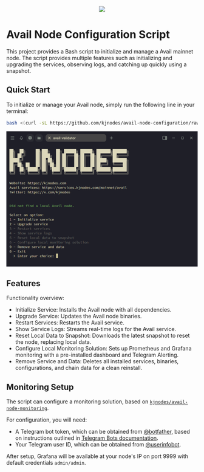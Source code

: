 <p align="center">
  <img height="75" height="auto" src="https://services.kjnodes.com/assets/images/logos/avail.png">
</p>

# Avail Node Configuration Script

This project provides a Bash script to initialize and manage a Avail mainnet node. The script provides multiple features such as initializing and upgrading the services, observing logs, and catching up quickly using a snapshot.

## Quick Start

To initialize or manage your Avail node, simply run the following line in your terminal:

```sh
bash <(curl -sL https://github.com/kjnodes/avail-node-configuration/raw/refs/heads/main/script.sh)
```

![image](images/main-menu.png)

## Features

Functionality overview:

- Initialize Service: Installs the Avail node with all dependencies.
- Upgrade Service: Updates the Avail node binaries.
- Restart Services: Restarts the Avail service.
- Show Service Logs: Streams real-time logs for the Avail service.
- Reset Local Data to Snapshot: Downloads the latest snapshot to reset the node, replacing local data.
- Configure Local Monitoring Solution: Sets up Prometheus and Grafana monitoring with a pre-installed dashboard and Telegram Alerting.
- Remove Service and Data: Deletes all installed services, binaries, configurations, and chain data for a clean reinstall.

## Monitoring Setup

The script can configure a monitoring solution, based on [`kjnodes/avail-node-monitoring`](https://github.com/kjnodes/avail-node-monitoring).

For configuration, you will need:
- A Telegram bot token, which can be obtained from [@botfather](https://t.me/botfather), based on instructions outlined in [Telegram Bots documentation](https://core.telegram.org/bots#6-botfather).
- Your Telegram user ID, which can be obtained from [@userinfobot](https://t.me/userinfobot).

After setup, Grafana will be available at your node's IP on port 9999 with default credentials `admin/admin`.
